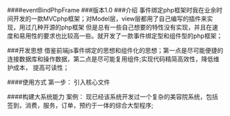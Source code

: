 ####eventBindPhpFrame
###版本1.0
###介绍
事件绑定php框架时我在业余时间开发的一款MVCphp框架；对Model层，view层都用了自己编写的插件来实现，用过几种开源的php框架
但是总有一些自己想要的特性没有实现，并且在速度和易用性的要求也比较高一些。就开发了一款事件绑定型和组件型的php框架；

###开发思想
借鉴前端js事件绑定的思想和组件化的思想；第一点是尽可能便捷的连接数据库和操作数据，第二点是尽可能复用组件;实现代码精简高效性，降低维护成本，
提高可读性；

####使用方式
第一步： 引入核心文件



####构建大系统能力
案例：
现已经该系统开发过一个复杂的美容院系统，包括签到，消费，服务，订单，预约于一体的综合大型程序;